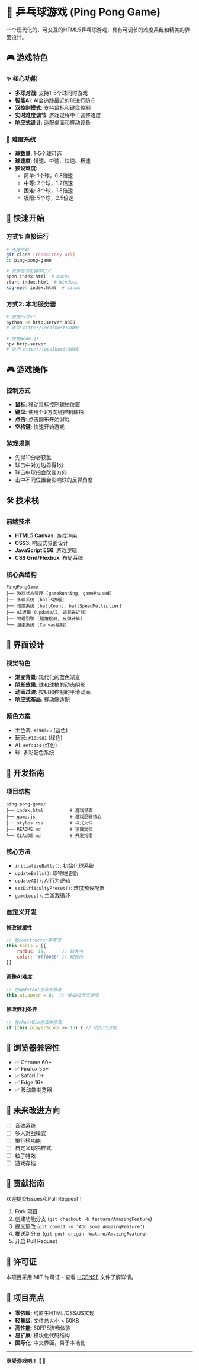 # 🏓 乒乓球游戏 (Ping Pong Game)

一个现代化的、可交互的HTML5乒乓球游戏，具有可调节的难度系统和精美的界面设计。

## 🎮 游戏特色

### ✨ 核心功能
- **多球对战**: 支持1-5个球同时游戏
- **智能AI**: AI会追踪最近的球进行防守
- **双控制模式**: 支持鼠标和键盘控制
- **实时难度调节**: 游戏过程中可调整难度
- **响应式设计**: 适配桌面和移动设备

### 🎯 难度系统
- **球数量**: 1-5个球可选
- **球速度**: 慢速、中速、快速、极速
- **预设难度**:
  - 简单: 1个球，0.8倍速
  - 中等: 2个球，1.2倍速
  - 困难: 3个球，1.8倍速
  - 极限: 5个球，2.5倍速

## 🚀 快速开始

### 方式1: 直接运行
```bash
# 克隆项目
git clone [repository-url]
cd ping-pong-game

# 直接在浏览器中打开
open index.html  # macOS
start index.html  # Windows
xdg-open index.html  # Linux
```

### 方式2: 本地服务器
```bash
# 使用Python
python -m http.server 8000
# 访问 http://localhost:8000

# 使用Node.js
npx http-server
# 访问 http://localhost:8080
```

## 🎮 游戏操作

### 控制方式
- **鼠标**: 移动鼠标控制球拍位置
- **键盘**: 使用↑↓方向键控制球拍
- **点击**: 点击画布开始游戏
- **空格键**: 快速开始游戏

### 游戏规则
- 先得10分者获胜
- 球击中对方边界得1分
- 球击中球拍会改变方向
- 击中不同位置会影响球的反弹角度

## 🛠️ 技术栈

### 前端技术
- **HTML5 Canvas**: 游戏渲染
- **CSS3**: 响应式界面设计
- **JavaScript ES6**: 游戏逻辑
- **CSS Grid/Flexbox**: 布局系统

### 核心类结构
```
PingPongGame
├── 游戏状态管理 (gameRunning, gamePaused)
├── 多球系统 (balls数组)
├── 难度系统 (ballCount, ballSpeedMultiplier)
├── AI逻辑 (updateAI, 追踪最近球)
├── 物理引擎 (碰撞检测, 反弹计算)
└── 渲染系统 (Canvas绘制)
```

## 🎨 界面设计

### 视觉特色
- **渐变背景**: 现代化的蓝色渐变
- **阴影效果**: 球和球拍的动态阴影
- **动画过渡**: 按钮和控制的平滑动画
- **响应式布局**: 移动端适配

### 颜色方案
- 主色调: `#2563eb` (蓝色)
- 玩家: `#10b981` (绿色)
- AI: `#ef4444` (红色)
- 球: 多彩配色系统

## 🔧 开发指南

### 项目结构
```
ping-pong-game/
├── index.html          # 游戏界面
├── game.js             # 游戏逻辑核心
├── styles.css          # 样式文件
├── README.md           # 项目文档
└── CLAUDE.md           # 开发指南
```

### 核心方法
- `initializeBalls()`: 初始化球系统
- `updateBalls()`: 球物理更新
- `updateAI()`: AI行为逻辑
- `setDifficultyPreset()`: 难度预设配置
- `gameLoop()`: 主游戏循环

### 自定义开发

#### 修改球属性
```javascript
// 在constructor中修改
this.balls = [{
    radius: 15,      // 球大小
    color: '#ff0000' // 球颜色
}]
```

#### 调整AI难度
```javascript
// 在updateAI方法中修改
this.ai.speed = 6;  // 增加AI反应速度
```

#### 修改胜利条件
```javascript
// 在checkWin方法中修改
if (this.playerScore >= 15) { // 改为15分制
```

## 📱 浏览器兼容性

- ✅ Chrome 60+
- ✅ Firefox 55+
- ✅ Safari 11+
- ✅ Edge 16+
- ✅ 移动端浏览器

## 🎯 未来改进方向

- [ ] 音效系统
- [ ] 多人对战模式
- [ ] 排行榜功能
- [ ] 自定义球拍样式
- [ ] 粒子特效
- [ ] 游戏存档

## 🤝 贡献指南

欢迎提交Issues和Pull Request！

1. Fork 项目
2. 创建功能分支 (`git checkout -b feature/AmazingFeature`)
3. 提交更改 (`git commit -m 'Add some AmazingFeature'`)
4. 推送到分支 (`git push origin feature/AmazingFeature`)
5. 开启 Pull Request

## 📄 许可证

本项目采用 MIT 许可证 - 查看 [LICENSE](LICENSE) 文件了解详情。

## 🌟 项目亮点

- **零依赖**: 纯原生HTML/CSS/JS实现
- **轻量级**: 文件总大小 < 50KB
- **高性能**: 60FPS流畅体验
- **易扩展**: 模块化代码结构
- **国际化**: 中文界面，易于本地化

---

**享受游戏吧！** 🏓✨
